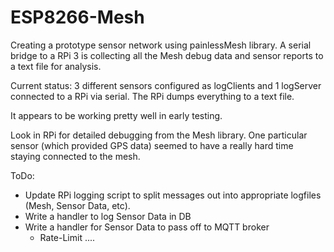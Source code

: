 # ESP8266-Mesh
Creating a prototype sensor network using painlessMesh library.  A serial bridge to a RPi 3 is collecting all the Mesh debug data and sensor reports to a text file for analysis.

Current status:
3 different sensors configured as logClients and 1 logServer connected to a RPi via serial.  The RPi dumps everything to a text file.

It appears to be working pretty well in early testing.

Look in RPi for detailed debugging from the Mesh library.  One particular sensor (which provided GPS data) seemed to have a really hard time staying connected to the mesh.

ToDo:
* Update RPi logging script to split messages out into appropriate logfiles (Mesh, Sensor Data, etc).
* Write a handler to log Sensor Data in DB 
* Write a handler for Sensor Data to pass off to MQTT broker
  - Rate-Limit 
....
